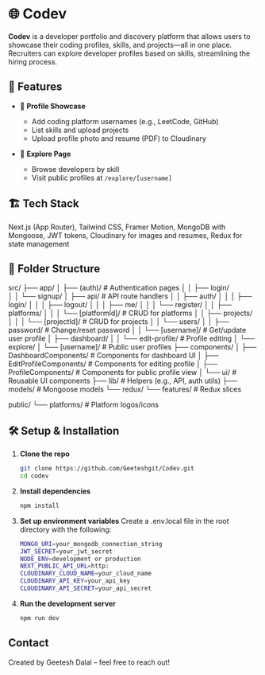 # 🌐 Codev

**Codev** is a developer portfolio and discovery platform that allows users to showcase their coding profiles, skills, and projects—all in one place. Recruiters can explore developer profiles based on skills, streamlining the hiring process.

## 🚀 Features

- 👤 **Profile Showcase**  
  - Add coding platform usernames (e.g., LeetCode, GitHub)  
  - List skills and upload projects  
  - Upload profile photo and resume (PDF) to Cloudinary  

- 🧭 **Explore Page**  
  - Browse developers by skill  
  - Visit public profiles at `/explore/[username]`

## 🏗️ Tech Stack

  Next.js (App Router), Tailwind CSS, Framer Motion, MongoDB with Mongoose, JWT tokens, Cloudinary for images and resumes, Redux for state management 

## 📁 Folder Structure

src/
├── app/
│   ├── (auth)/                      # Authentication pages
│   │   ├── login/                  
│   │   └── signup/
│   ├── api/                         # API route handlers
│   │   ├── auth/
│   │   │   ├── login/
│   │   │   ├── logout/
│   │   │   ├── me/
│   │   │   └── register/
│   │   ├── platforms/
│   │   │   └── [platformId]/        # CRUD for platforms
│   │   ├── projects/
│   │   │   └── [projectId]/         # CRUD for projects
│   │   └── users/
│   │       ├── password/            # Change/reset password
│   │       └── [username]/          # Get/update user profile
│   ├── dashboard/
│   │   └── edit-profile/            # Profile editing
│   └── explore/
│       └── [username]/              # Public user profiles
├── components/
│   ├── DashboardComponents/         # Components for dashboard UI
│   ├── EditProfileComponents/       # Components for editing profile
│   ├── ProfileComponents/           # Components for public profile view
│   └── ui/                          # Reusable UI components
├── lib/                             # Helpers (e.g., API, auth utils)
├── models/                          # Mongoose models
└── redux/
    └── features/                    # Redux slices

public/
└── platforms/                       # Platform logos/icons

## 🛠️ Setup & Installation

1. **Clone the repo**
   ```bash
   git clone https://github.com/Geeteshgit/Codev.git
   cd codev

2. **Install dependencies**
   ```bash
   npm install

3. **Set up environment variables**
   Create a .env.local file in the root directory with the following:
   ```bash
   MONGO_URI=your_mongodb_connection_string
   JWT_SECRET=your_jwt_secret
   NODE_ENV=development or production
   NEXT_PUBLIC_API_URL=http:
   CLOUDINARY_CLOUD_NAME=your_cloud_name
   CLOUDINARY_API_KEY=your_api_key
   CLOUDINARY_API_SECRET=your_api_secret

4. **Run the development server**
   ```bash
   npm run dev

## Contact

Created by Geetesh Dalal – feel free to reach out!
